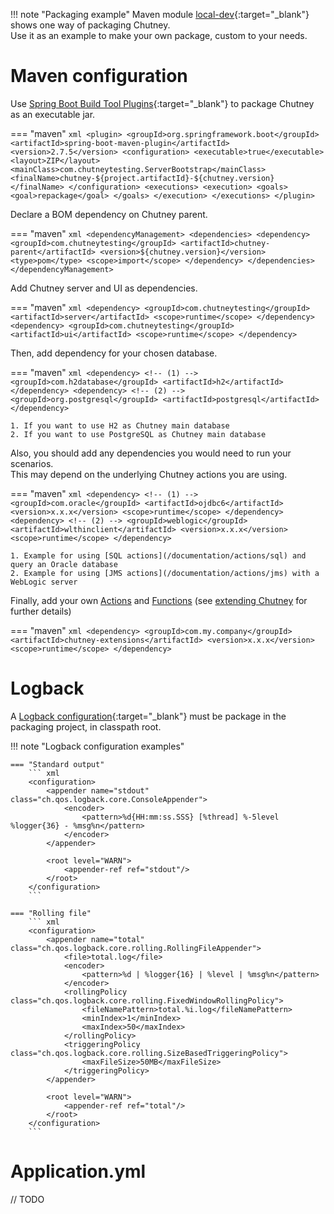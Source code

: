 !!! note "Packaging example"
    Maven module [local-dev](https://github.com/chutney-testing/chutney/tree/master/packaging/local-dev){:target="_blank"} shows one way of packaging Chutney.  
    Use it as an example to make your own package, custom to your needs.


# Maven configuration

Use [Spring Boot Build Tool Plugins](https://docs.spring.io/spring-boot/docs/2.7.x/reference/html/build-tool-plugins.html#build-tool-plugins){:target="_blank"} to package Chutney as an executable jar.

=== "maven"
    ``` xml
    <plugin>
        <groupId>org.springframework.boot</groupId>
        <artifactId>spring-boot-maven-plugin</artifactId>
        <version>2.7.5</version>
        <configuration>
            <executable>true</executable>
            <layout>ZIP</layout>
            <mainClass>com.chutneytesting.ServerBootstrap</mainClass>
            <finalName>chutney-${project.artifactId}-${chutney.version}</finalName>
        </configuration>
        <executions>
            <execution>
                <goals>
                    <goal>repackage</goal>
                </goals>
            </execution>
        </executions>
    </plugin>
    ```

Declare a BOM dependency on Chutney parent.

=== "maven"
    ``` xml
    <dependencyManagement>
        <dependencies>
            <dependency>
                <groupId>com.chutneytesting</groupId>
                <artifactId>chutney-parent</artifactId>
                <version>${chutney.version}</version>
                <type>pom</type>
                <scope>import</scope>
            </dependency>
        </dependencies>
    </dependencyManagement>
    ```

Add Chutney server and UI as dependencies.

=== "maven"
    ``` xml
    <dependency>
        <groupId>com.chutneytesting</groupId>
        <artifactId>server</artifactId>
        <scope>runtime</scope>
    </dependency>
    <dependency>
        <groupId>com.chutneytesting</groupId>
        <artifactId>ui</artifactId>
        <scope>runtime</scope>
    </dependency>
    ```

Then, add dependency for your chosen database.

=== "maven"
    ``` xml
    <dependency> <!-- (1) -->
        <groupId>com.h2database</groupId>
        <artifactId>h2</artifactId>
    </dependency>
    <dependency> <!-- (2) -->
        <groupId>org.postgresql</groupId>
        <artifactId>postgresql</artifactId>
    </dependency>
    ```

    1. If you want to use H2 as Chutney main database
    2. If you want to use PostgreSQL as Chutney main database

Also, you should add any dependencies you would need to run your scenarios.  
This may depend on the underlying Chutney actions you are using.

=== "maven"
    ``` xml
    <dependency> <!-- (1) -->
        <groupId>com.oracle</groupId>
        <artifactId>ojdbc6</artifactId>
        <version>x.x.x</version>
        <scope>runtime</scope>
    </dependency>
    <dependency> <!-- (2) -->
        <groupId>weblogic</groupId>
        <artifactId>wlthinclient</artifactId>
        <version>x.x.x</version>
        <scope>runtime</scope>
    </dependency>
    ```

    1. Example for using [SQL actions](/documentation/actions/sql) and query an Oracle database
    2. Example for using [JMS actions](/documentation/actions/jms) with a WebLogic server

Finally, add your own [Actions](/documentation/actions/) and [Functions](/documentation/functions/classpath) (see [extending Chutney](/documentation/actions/extension) for further details)

=== "maven"
    ``` xml
    <dependency>
        <groupId>com.my.company</groupId>
        <artifactId>chutney-extensions</artifactId>
        <version>x.x.x</version>
        <scope>runtime</scope>
    </dependency>
    ```

# Logback

A [Logback configuration](https://logback.qos.ch/manual/configuration.html){:target="_blank"} must be package in the packaging project, in classpath root.

!!! note "Logback configuration examples"

    === "Standard output"
        ``` xml
        <configuration>
            <appender name="stdout" class="ch.qos.logback.core.ConsoleAppender">
                <encoder>
                    <pattern>%d{HH:mm:ss.SSS} [%thread] %-5level %logger{36} - %msg%n</pattern>
                </encoder>
            </appender>
    
            <root level="WARN">
                <appender-ref ref="stdout"/>
            </root>
        </configuration>
        ```

    === "Rolling file"
        ``` xml
        <configuration>
            <appender name="total" class="ch.qos.logback.core.rolling.RollingFileAppender"> 
                <file>total.log</file>
                <encoder>
                    <pattern>%d | %logger{16} | %level | %msg%n</pattern>
                </encoder>
                <rollingPolicy class="ch.qos.logback.core.rolling.FixedWindowRollingPolicy">
                    <fileNamePattern>total.%i.log</fileNamePattern>
                    <minIndex>1</minIndex>
                    <maxIndex>50</maxIndex>
                </rollingPolicy>
                <triggeringPolicy class="ch.qos.logback.core.rolling.SizeBasedTriggeringPolicy">
                    <maxFileSize>50MB</maxFileSize>
                </triggeringPolicy>
            </appender>
    
            <root level="WARN">
                <appender-ref ref="total"/>
            </root>
        </configuration>
        ```

# Application.yml

// TODO

